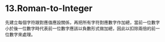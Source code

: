# 13.Roman-to-Integer

先建立每個字符跟對應值應設關係，再把所有字符對應數字作加總，當前一位數字小於後一位數字時代表前一位數字應該以負數形式做加總，因此以扣除兩倍的前一位數字來處理。
